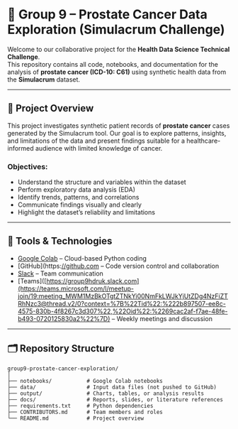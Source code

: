 # 🧪 Group 9 – Prostate Cancer Data Exploration (Simulacrum Challenge)

Welcome to our collaborative project for the **Health Data Science Technical Challenge**.  
This repository contains all code, notebooks, and documentation for the analysis of **prostate cancer (ICD-10: C61)** using synthetic health data from the **Simulacrum** dataset.

---

## 📌 Project Overview

This project investigates synthetic patient records of **prostate cancer** cases generated by the Simulacrum tool. Our goal is to explore patterns, insights, and limitations of the data and present findings suitable for a healthcare-informed audience with limited knowledge of cancer.

### Objectives:
- Understand the structure and variables within the dataset
- Perform exploratory data analysis (EDA)
- Identify trends, patterns, and correlations
- Communicate findings visually and clearly
- Highlight the dataset’s reliability and limitations

---

## 🔧 Tools & Technologies

- [Google Colab](https://colab.research.google.com/) – Cloud-based Python coding
- [GitHub](https:[//github.com](https://github.com/ogeohia/HDRUK-group9-prostate-cancer-exploration) – Code version control and collaboration
- [Slack](https://group9hdruk.slack.com/) – Team communication
- [Teams]([https://group9hdruk.slack.com](https://teams.microsoft.com/l/meetup-join/19:meeting_MWM1MzBkOTgtZTNkYi00NmFkLWJkYjUtZDg4NzFiZTRhNzc3@thread.v2/0?context=%7B%22Tid%22:%222b897507-ee8c-4575-830b-4f8267c3d307%22,%22Oid%22:%2269cac2af-f7ae-48fe-b493-0720125830a2%22%7D) – Weekly meetings and discussion

---

## 🗂 Repository Structure

```
group9-prostate-cancer-exploration/
│
├── notebooks/           # Google Colab notebooks
├── data/                # Input data files (not pushed to GitHub)
├── output/              # Charts, tables, or analysis results
├── docs/                # Reports, slides, or literature references
├── requirements.txt     # Python dependencies
├── CONTRIBUTORS.md      # Team members and roles
└── README.md            # Project overview 
